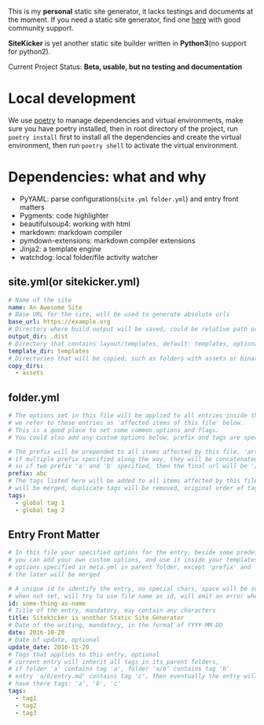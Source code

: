 This is my **personal** static site generator, it lacks testings and documents at the moment.
If you need a static site generator, find one [here](https://www.staticgen.com/) with good community support.

**SiteKicker** is yet another static site builder written in **Python3**(no support for python2).

Current Project Status: **Beta, usable, but no testing and documentation**

# Local development

We use [poetry](https://python-poetry.org/) to manage dependencies and virtual environments, make sure you have poetry installed, then in root directory of the project, run `poetry install` first to install all the dependencies and create the virtual environment, then run `poetry shell` to activate the virtual environment.

# Dependencies: what and why

* PyYAML: parse configurations(`site.yml` `folder.yml`) and entry front matters
* Pygments: code highlighter
* beautifulsoup4: working with html
* markdown: markdown compiler
* pymdown-extensions: markdown compiler extensions
* Jinja2: a template engine
* watchdog: local folder/file activity watcher

## site.yml(or sitekicker.yml)

```yml
# Name of the site
name: An Awesome Site
# Base URL for the site, will be used to generate absolute urls
base_url: https://example.org
# Directory where build output will be saved, could be relative path or absolute path
output_dir: .dist
# Directory that contains layout/templates, default: templates, optional, supported template format is jinja2
template_dir: templates
# Directories that will be copied, such as folders with assets or binary files
copy_dirs:
  - assets
```

## folder.yml

```yml
# The options set in this file will be applied to all entries inside the folder where this file is found,
# we refer to these entries as 'affected items of this file' below.
# This is a good place to set some common options and flags.
# You could also add any custom options below, prefix and tags are special because they has special meaning

# The prefix will be prepended to all items affected by this file, 'article.html' will be 'abc/article.html'
# if multiple prefix specified along the way, they will be concatenated and prefixed to the final url,
# so if two prefix 'a' and 'b' specified, then the final url will be '/a/b/article.html'
prefix: abc
# The tags listed here will be added to all items affected by this file, tags specified at different places
# will be merged, duplicate tags will be removed, original order of tags will be maintained
tags:
  - global tag 1
  - global tag 2
```

## Entry Front Matter

```yml
# In this file your specified options for the entry, beside some predefined ones like 'id', 'title', 'date'
# you can add your own custom options, and use it inside your templates, options specified here will override
# options specified in meta.yml in parent folder, except 'prefix' and 'tags', the former will be concatenated,
# the later will be merged

# A unique id to identify the entry, no special chars, space will be substituted with hyphens, optional
# when not set, will try to use file name as id, will emit an error when it is not possible
id: some-thing-as-name
# Title of the entry, mandatory, may contain any characters
title: Sitekicker is another Static Site Generator
# Date of the writing, mandatory, in the format of YYYY-MM-DD
date: 2016-10-20
# Date of update, optional
update_date: 2016-11-20
# Tags that applies to this entry, optional
# current entry will inherit all tags in its parent folders,
# if folder 'a' contains tag 'a', folder 'a/b' contains tag 'b'
# entry 'a/b/entry.md' contains tag 'c', then eventually the entry will
# have there tags: 'a', 'b', 'c'
tags:
  - tag1
  - tag2
  - tag3
```
